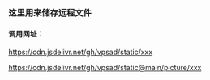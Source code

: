 ### 这里用来储存远程文件
#### 调用网址：
https://cdn.jsdelivr.net/gh/vpsad/static/xxx

https://cdn.jsdelivr.net/gh/vpsad/static@main/picture/xxx
